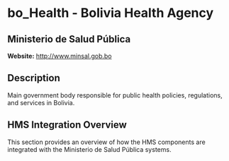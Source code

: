 # bo_Health - Bolivia Health Agency

## Ministerio de Salud Pública

**Website:** http://www.minsal.gob.bo

## Description

Main government body responsible for public health policies, regulations, and services in Bolivia.

## HMS Integration Overview

This section provides an overview of how the HMS components are integrated with the Ministerio de Salud Pública systems.
